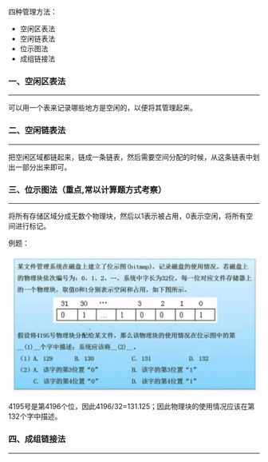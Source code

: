 四种管理方法：

- 空闲区表法
- 空闲链表法
- 位示图法
- 成组链接法



### 一、空闲区表法

---

可以用一个表来记录哪些地方是空闲的，以便将其管理起来。



### 二、空闲链表法

---

把空闲区域都链起来，链成一条链表，然后需要空间分配的时候，从这条链表中划出一部分出来即可。



### 三、位示图法（重点,常以计算题方式考察）

---

将所有存储区域分成无数个物理块，然后以1表示被占用，0表示空闲，将所有空间进行标记。

例题：

![img](12.%E6%96%87%E4%BB%B6%E7%AE%A1%E7%90%86-%E7%A9%BA%E9%97%B2%E5%AD%98%E5%82%A8%E7%A9%BA%E9%97%B4%E7%9A%84%E7%AE%A1%E7%90%86.assets/watermark,type_ZmFuZ3poZW5naGVpdGk,shadow_10,text_aHR0cHM6Ly9ibG9nLmNzZG4ubmV0L2ltcmVhbF8=,size_16,color_FFFFFF,t_70-20220809160522293.jpeg)

4195号是第4196个位，因此4196/32=131.125；因此物理块的使用情况应该在第132个字中描述。



### 四、成组链接法

---

